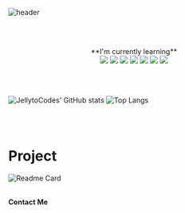 <p align="Center">
  
  ![header](https://capsule-render.vercel.app/api?type=waving&color=gradient&height=200&section=header&text=Welcome%20To%20JellytoHubs&fontSize=64&fontAlignY=40)

</p>

<br>
<br>

<p align="Center">
  **I'm currently learning**  
  
  <br>
  
  <img src="https://img.shields.io/badge/Unreal%20Engine-0E1128?style=flat-square&logo=unrealengine&logoColor=white"/>
  <img src="https://img.shields.io/badge/Unity-000000?style=flat-square&logo=unity&logoColor=white"/>
  <img src="https://img.shields.io/badge/C%2B%2B-00599C?style=flat-square&logo=c%2B%2B&logoColor=white"/>
  <img src="https://img.shields.io/badge/C%23-239120?style=flat-square&logo=c-sharp&logoColor=white"/>
  <img src="https://img.shields.io/badge/Git-F05032?style=flat-square&logo=git&logoColor=white"/>
  <img src="https://img.shields.io/badge/GitHub-181717?style=flat-square&logo=github&logoColor=white"/>
  <img src="https://img.shields.io/badge/Notion-000000?style=flat-square&logo=notion&logoColor=white"/>
</p>

<br>
<br>

<p align="Center">
  
  ![JellytoCodes' GitHub stats](https://github-readme-stats.vercel.app/api?username=JellytoCodes&show_icons=true&theme=omni)
  ![Top Langs](https://github-readme-stats.vercel.app/api/top-langs/?username=JellytoCodes&theme=omni)
  
</p>

<br>
<br>

# Project

  ![Readme Card](https://github-readme-stats.vercel.app/api/pin/?username=JellytoCodes&repo=Assignment_SaveMySelf&theme=discord_old_blurple)
<br>
<br>

**Contact Me**
